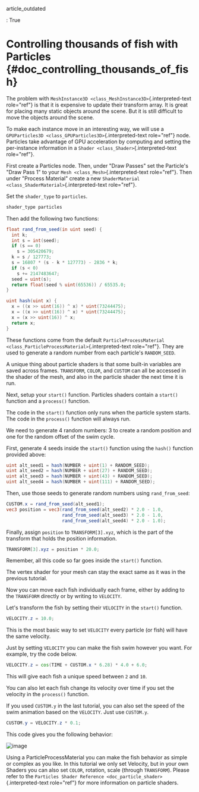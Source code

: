 article_outdated

:   True

# Controlling thousands of fish with Particles {#doc_controlling_thousands_of_fish}

The problem with
`MeshInstance3D <class_MeshInstance3D>`{.interpreted-text role="ref"} is
that it is expensive to update their transform array. It is great for
placing many static objects around the scene. But it is still difficult
to move the objects around the scene.

To make each instance move in an interesting way, we will use a
`GPUParticles3D <class_GPUParticles3D>`{.interpreted-text role="ref"}
node. Particles take advantage of GPU acceleration by computing and
setting the per-instance information in a
`Shader <class_Shader>`{.interpreted-text role="ref"}.

First create a Particles node. Then, under \"Draw Passes\" set the
Particle\'s \"Draw Pass 1\" to your
`Mesh <class_Mesh>`{.interpreted-text role="ref"}. Then under \"Process
Material\" create a new
`ShaderMaterial <class_ShaderMaterial>`{.interpreted-text role="ref"}.

Set the `shader_type` to `particles`.

``` glsl
shader_type particles
```

Then add the following two functions:

``` glsl
float rand_from_seed(in uint seed) {
  int k;
  int s = int(seed);
  if (s == 0)
    s = 305420679;
  k = s / 127773;
  s = 16807 * (s - k * 127773) - 2836 * k;
  if (s < 0)
    s += 2147483647;
  seed = uint(s);
  return float(seed % uint(65536)) / 65535.0;
}

uint hash(uint x) {
  x = ((x >> uint(16)) ^ x) * uint(73244475);
  x = ((x >> uint(16)) ^ x) * uint(73244475);
  x = (x >> uint(16)) ^ x;
  return x;
}
```

These functions come from the default
`ParticleProcessMaterial <class_ParticleProcessMaterial>`{.interpreted-text
role="ref"}. They are used to generate a random number from each
particle\'s `RANDOM_SEED`.

A unique thing about particle shaders is that some built-in variables
are saved across frames. `TRANSFORM`, `COLOR`, and `CUSTOM` can all be
accessed in the shader of the mesh, and also in the particle shader the
next time it is run.

Next, setup your `start()` function. Particles shaders contain a
`start()` function and a `process()` function.

The code in the `start()` function only runs when the particle system
starts. The code in the `process()` function will always run.

We need to generate 4 random numbers: 3 to create a random position and
one for the random offset of the swim cycle.

First, generate 4 seeds inside the `start()` function using the `hash()`
function provided above:

``` glsl
uint alt_seed1 = hash(NUMBER + uint(1) + RANDOM_SEED);
uint alt_seed2 = hash(NUMBER + uint(27) + RANDOM_SEED);
uint alt_seed3 = hash(NUMBER + uint(43) + RANDOM_SEED);
uint alt_seed4 = hash(NUMBER + uint(111) + RANDOM_SEED);
```

Then, use those seeds to generate random numbers using `rand_from_seed`:

``` glsl
CUSTOM.x = rand_from_seed(alt_seed1);
vec3 position = vec3(rand_from_seed(alt_seed2) * 2.0 - 1.0,
                     rand_from_seed(alt_seed3) * 2.0 - 1.0,
                     rand_from_seed(alt_seed4) * 2.0 - 1.0);
```

Finally, assign `position` to `TRANSFORM[3].xyz`, which is the part of
the transform that holds the position information.

``` glsl
TRANSFORM[3].xyz = position * 20.0;
```

Remember, all this code so far goes inside the `start()` function.

The vertex shader for your mesh can stay the exact same as it was in the
previous tutorial.

Now you can move each fish individually each frame, either by adding to
the `TRANSFORM` directly or by writing to `VELOCITY`.

Let\'s transform the fish by setting their `VELOCITY` in the `start()`
function.

``` glsl
VELOCITY.z = 10.0;
```

This is the most basic way to set `VELOCITY` every particle (or fish)
will have the same velocity.

Just by setting `VELOCITY` you can make the fish swim however you want.
For example, try the code below.

``` glsl
VELOCITY.z = cos(TIME + CUSTOM.x * 6.28) * 4.0 + 6.0;
```

This will give each fish a unique speed between `2` and `10`.

You can also let each fish change its velocity over time if you set the
velocity in the `process()` function.

If you used `CUSTOM.y` in the last tutorial, you can also set the speed
of the swim animation based on the `VELOCITY`. Just use `CUSTOM.y`.

``` glsl
CUSTOM.y = VELOCITY.z * 0.1;
```

This code gives you the following behavior:

![image](img/scene.gif)

Using a ParticleProcessMaterial you can make the fish behavior as simple
or complex as you like. In this tutorial we only set Velocity, but in
your own Shaders you can also set `COLOR`, rotation, scale (through
`TRANSFORM`). Please refer to the
`Particles Shader Reference <doc_particle_shader>`{.interpreted-text
role="ref"} for more information on particle shaders.
